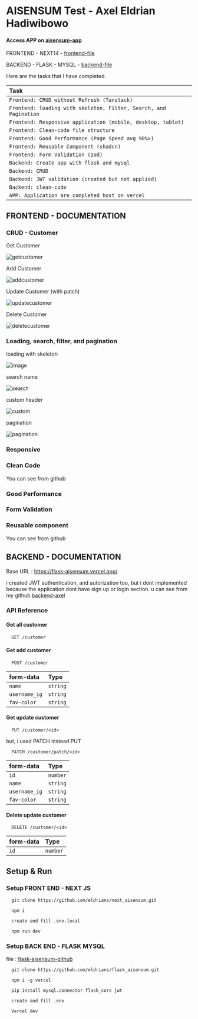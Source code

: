 # AISENSUM Test - Axel Eldrian Hadiwibowo

#### Access APP on [aisensum-app][3]

FRONTEND - NEXT14 - [frontend-file][1]

BACKEND - FLASK - MYSQL - [backend-file][2]

[1]: https://github.com/eldrians/next_aisensum
[2]: https://github.com/eldrians/flask_aisensum
[3]: https://next-aisensum.vercel.app/

Here are the tasks that I have completed.

| Task                                                              |
| :---------------------------------------------------------------- |
| `Frontend: CRUD without Refresh (Tanstack)`                       |
| `Frontend: loading with skeleton, Filter, Search, and Pagination` |
| `Frontend: Responsive application (mobile, desktop, tablet)`      |
| `Frontend: Clean-code file structure`                             |
| `Frontend: Good Performance (Page Speed avg 90%>)`                |
| `Frontend: Reusable Component (shadcn)`                           |
| `Frontend: Form Validation (zod)`                                 |
| `Backend: Create app with flask and mysql`                        |
| `Backend: CRUD`                                                   |
| `Backend: JWT validation (created but not applied)`               |
| `Backend: clean-code`                                             |
| `APP: Application are completed host on vercel`                   |

## FRONTEND - DOCUMENTATION

### CRUD - Customer

Get Customer

![getcustomer](https://github.com/eldrians/next_aisensum/assets/91566708/acff956a-42d6-445a-a8af-546bfb4a2b70)


Add Customer

![addcustomer](https://github.com/eldrians/next_aisensum/assets/91566708/299e4e28-54cb-4013-9a3c-a593bb9a3994)


Update Customer (with patch)

![updatecustomer](https://github.com/eldrians/next_aisensum/assets/91566708/84c8c762-3b38-4954-8677-d15c42359832)


Delete Customer

![deletecustomer](https://github.com/eldrians/next_aisensum/assets/91566708/3542d6d9-3dc9-4383-ac7f-479adb8f4e0b)


### Loading, search, filter, and pagination

loading with skeleton

![image](https://github.com/eldrians/next_aisensum/assets/91566708/9a5a107c-cbb8-47bc-8b11-8c20810ed8ed)

search name

![search](https://github.com/eldrians/next_aisensum/assets/91566708/bb928757-6147-4df3-9f76-3c25bafe8668)


custom header

![custom](https://github.com/eldrians/next_aisensum/assets/91566708/3ffc6d32-c700-4627-8f13-442b5d98b3b6)


pagination

![pagination](https://github.com/eldrians/next_aisensum/assets/91566708/1a58ec4e-dbcc-4116-9c4c-6b94fe0f8aee)


### Responsive



### Clean Code

You can see from github

### Good Performance

### Form Validation

### Reusable component

You can see from github

## BACKEND - DOCUMENTATION

Base URL : https://flask-aisensum.vercel.app/

i created JWT authentication, and autorization too, but i dont implemented because the application dont have sign up or login section. u can see from my github [backend-axel][3]

### API Reference

#### Get all customer

```http
  GET /customer
```

#### Get add customer

```http
  POST /customer
```

| form-data     | Type     |
| :------------ | :------- |
| `name`        | `string` |
| `username_ig` | `string` |
| `fav-color`   | `string` |

#### Get update customer

```http
  PUT /customer/<id>
```

but, i used PATCH instead PUT

```http
  PATCH /customer/patch/<id>
```

| form-data     | Type     |
| :------------ | :------- |
| `id`          | `number` |
| `name`        | `string` |
| `username_ig` | `string` |
| `fav-color`   | `string` |

#### Delete update customer

```http
  DELETE /customer/<id>
```

| form-data | Type     |
| :-------- | :------- |
| `id`      | `number` |

## Setup & Run

### Setup FRONT END - NEXT JS

```http
  git clone https://github.com/eldrians/next_aisensum.git

  npm i

  create and fill .env.local

  npm run dev
```

### Setup BACK END - FLASK MYSQL

file : [flask-aisensum-github][2]

```http
  git clone https://github.com/eldrians/flask_aisensum.git

  npm i -g vercel

  pip install mysql.connector flask_cors jwt

  create and fill .env

  Vercel dev
```
